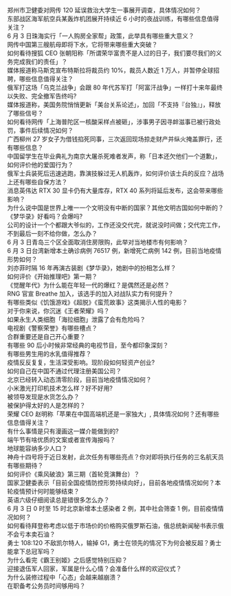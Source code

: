 郑州市卫健委对网传 120 延误救治大学生一事展开调查，具体情况如何？  
东部战区海军航空兵某轰炸机团展开持续近 6 小时的夜战训练，有哪些信息值得关注？  
6 月 3 日珠海实行「一人购房全家帮」政策，此举具有哪些重大意义？  
网传中国第三艘航母即将下水，它将带来哪些重大突破？  
如何看待搜狐 CEO 张朝阳称「所谓荣华富贵不是人过的日子，我们要尽我们的义务完成我们的责任」？  
媒体报道称马斯克宣布特斯拉将裁员约 10%，裁员人数近 1 万人，并暂停全球招聘，哪些信息值得关注？  
俄军打这场「乌克兰战争」会跟 80 年代苏军打「阿富汗战争」一样打十来年最终以失败、完全撤军告终吗?  
媒体报道称，美国务院悄悄更新「美台关系论述」，加回「不支持『台独』」，释放了哪些信号？  
如何看待网传「上海普陀区一核酸采样点被砸」，涉事男子因寻衅滋事已被行政处罚，事件后续情况如何？  
广西柳州 27 岁女子为借钱掐死同事，三次返回现场掠走财产并纵火掩盖罪行，还有哪些信息？  
中国留学生在毕业典礼为南京大屠杀死难者发声，称「日本还欠他们一个道歉」，如何评价他的爱国行为？  
俄军士兵装死后迅速逃跑，靠演技躲过无人机轰炸，如何评价该士兵的反应？战场上还有哪些自保方法？  
消息英伟达 RTX 30 显卡仍有大量库存，RTX 40 系列将延后发布，这会带来哪些影响？  
为什么说中国是世界上唯一一个文明没有中断的国家？其他文明古国如何中断的？  
《梦华录》好看吗？会爆吗?  
公司的设计一个个都跟大爷似的，工作还没交代完，就说没时间做；交代完工作，不到最后一刻不给你做，怎么办？  
6 月 3 日青岛三个区全面取消住房限购，此举对当地楼市有何影响？  
6 月 3 日台湾新增本土确诊病例 76517 例，新增死亡病例 142 例，目前当地疫情形势如何？  
刘亦菲时隔 16 年再演古装剧《梦华录》，她剧中的扮相怎么样？  
如何评价《开始推理吧》第一期？  
《觉醒年代》为什么能在年轻一代的爆红？是偶然还是必然？  
RNG 官宣 Breathe 加入，该选手的加入对战队实力有何提升？  
有哪些类似《饥饿游戏》《超脱》《蛮荒故事》这类揭示人性的电影？  
对于你来说，你沉迷《王者荣耀》吗？  
如果永生人类细胞「海拉细胞」泄露了会有危险吗？  
电视剧《警察荣誉》有哪些槽点？  
合群重要还是自己开心重要？  
有哪些 90 后小时候非常经典的电视节目，至今都印象深刻？  
有哪些男生用的水乳值得推荐？  
疫情反反复复，生活深受影响。现阶段如何轻资产创业?  
如何自己在中国不通过代理注册美国公司？  
北京已经转入动态清零阶段，目前当地疫情情况如何？  
小米激光打印机技术怎么样？好不好用?  
被领导发现是水货怎么办？  
被保护得太好的人是怎样的？  
荣耀 CEO 赵明称「苹果在中国高端机还是一家独大」, 具体情况如何？还有哪些信息值得关注？  
有什么事情是只有漫画这一媒介能做到的?  
端午节有啥优质的文案或者宣传海报吗？  
地球能容纳多少人口？  
神舟十四号将于近日发射，此次任务有哪些亮点？你对即将执行任务的三名航天员有哪些期待？  
如何评价《乘风破浪》第三期（首轮竞演舞台）？  
国家卫健委表示「目前全国疫情防控形势持续向好」，目前各地疫情情况如何？本轮疫情预计何时能够结束？  
英语六级仔细阅读总是错很多怎么办？  
6 月 3 日 0 时至 15 时北京新增本土感染者 2 例，其中社会筛查 1 例，目前疫情情况如何？  
如何看待拜登称考虑以低于市场价的价格购买俄罗斯石油，俄总统新闻秘书表示俄不会亏本卖石油？  
勇士 108:120 不敌凯尔特人，输掉 G1，勇士在领先的情况下为何会被反超？勇士能拿下总冠军吗？  
为什么看完《霸王别姬》之后感觉特别压抑？  
迎接退伍军人回家，军属是什么心情？会准备什么样的欢迎仪式？  
为什么装修过程中「心态」会越来越崩溃？  
在职备考公务员时间够用吗？  
